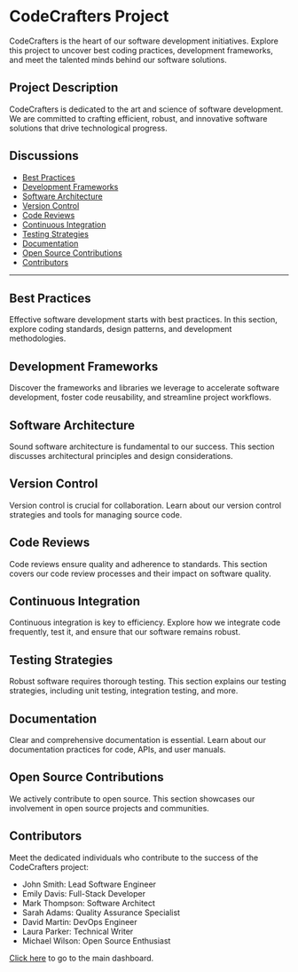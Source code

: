 # CodeCrafters Project

CodeCrafters is the heart of our software development initiatives. Explore this project to uncover best coding practices, development frameworks, and meet the talented minds behind our software solutions.

## Project Description

CodeCrafters is dedicated to the art and science of software development. We are committed to crafting efficient, robust, and innovative software solutions that drive technological progress.

## Discussions

- [Best Practices](#)
- [Development Frameworks](#)
- [Software Architecture](#)
- [Version Control](#)
- [Code Reviews](#)
- [Continuous Integration](#)
- [Testing Strategies](#)
- [Documentation](#)
- [Open Source Contributions](#)
- [Contributors](#)

---

## Best Practices

Effective software development starts with best practices. In this section, explore coding standards, design patterns, and development methodologies.

## Development Frameworks

Discover the frameworks and libraries we leverage to accelerate software development, foster code reusability, and streamline project workflows.

## Software Architecture

Sound software architecture is fundamental to our success. This section discusses architectural principles and design considerations.

## Version Control

Version control is crucial for collaboration. Learn about our version control strategies and tools for managing source code.

## Code Reviews

Code reviews ensure quality and adherence to standards. This section covers our code review processes and their impact on software quality.

## Continuous Integration

Continuous integration is key to efficiency. Explore how we integrate code frequently, test it, and ensure that our software remains robust.

## Testing Strategies

Robust software requires thorough testing. This section explains our testing strategies, including unit testing, integration testing, and more.

## Documentation

Clear and comprehensive documentation is essential. Learn about our documentation practices for code, APIs, and user manuals.

## Open Source Contributions

We actively contribute to open source. This section showcases our involvement in open source projects and communities.

## Contributors

Meet the dedicated individuals who contribute to the success of the CodeCrafters project:

- John Smith: Lead Software Engineer
- Emily Davis: Full-Stack Developer
- Mark Thompson: Software Architect
- Sarah Adams: Quality Assurance Specialist
- David Martin: DevOps Engineer
- Laura Parker: Technical Writer
- Michael Wilson: Open Source Enthusiast

[Click here](README.md) to go to the main dashboard.
